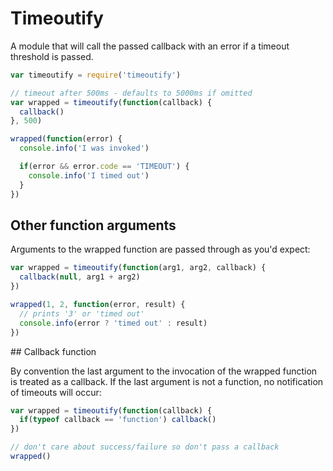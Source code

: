 # Timeoutify

A module that will call the passed callback with an error if a timeout threshold is passed.

```javascript
var timeoutify = require('timeoutify')

// timeout after 500ms - defaults to 5000ms if omitted
var wrapped = timeoutify(function(callback) {
  callback()
}, 500)

wrapped(function(error) {
  console.info('I was invoked')

  if(error && error.code == 'TIMEOUT') {
    console.info('I timed out')
  }
})
```

## Other function arguments

Arguments to the wrapped function are passed through as you'd expect:

```javascript
var wrapped = timeoutify(function(arg1, arg2, callback) {
  callback(null, arg1 + arg2)
})

wrapped(1, 2, function(error, result) {
  // prints '3' or 'timed out'
  console.info(error ? 'timed out' : result)
})
```

## Callback function

By convention the last argument to the invocation of the wrapped function is treated as a callback.  If the last argument is not a function, no notification of timeouts will occur:

```javascript
var wrapped = timeoutify(function(callback) {
  if(typeof callback == 'function') callback()
})

// don't care about success/failure so don't pass a callback
wrapped()
```
